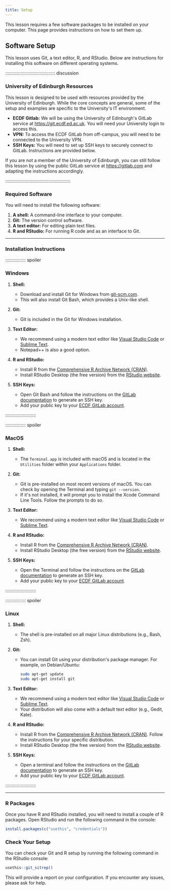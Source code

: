 ```yaml
---
title: Setup
---
```


This lesson requires a few software packages to be installed on your computer. This page provides instructions on how to set them up.

## Software Setup

This lesson uses Git, a text editor, R, and RStudio. Below are instructions for installing this software on different operating systems.

::::::::::::::::::::::::::::::::::::::: discussion

### University of Edinburgh Resources

This lesson is designed to be used with resources provided by the University of Edinburgh. While the core concepts are general, some of the setup and examples are specific to the University's IT environment.

- **ECDF Gitlab:** We will be using the University of Edinburgh's GitLab service at <https://git.ecdf.ed.ac.uk>. You will need your University login to access this.
- **VPN:** To access the ECDF GitLab from off-campus, you will need to be connected to the University VPN.
- **SSH Keys:** You will need to set up SSH keys to securely connect to GitLab. Instructions are provided below.

If you are not a member of the University of Edinburgh, you can still follow this lesson by using the public GitLab service at <https://gitlab.com> and adapting the instructions accordingly.

:::::::::::::::::::::::::::::::::::::::::::::::::::

### Required Software

You will need to install the following software:

1.  **A shell:** A command-line interface to your computer.
2.  **Git:** The version control software.
3.  **A text editor:** For editing plain text files.
4.  **R and RStudio:** For running R code and as an interface to Git.

---

### Installation Instructions

:::::::::::::::: spoiler

### Windows

1.  **Shell:**
    - Download and install Git for Windows from [git-scm.com](https://git-scm.com/download/win).
    - This will also install Git Bash, which provides a Unix-like shell.

2.  **Git:**
    - Git is included in the Git for Windows installation.

3.  **Text Editor:**
    - We recommend using a modern text editor like [Visual Studio Code](https://code.visualstudio.com/) or [Sublime Text](https://www.sublimetext.com/).
    - Notepad++ is also a good option.

4.  **R and RStudio:**
    - Install R from the [Comprehensive R Archive Network (CRAN)](https://cran.r-project.org/bin/windows/base/).
    - Install RStudio Desktop (the free version) from the [RStudio website](https://www.rstudio.com/products/rstudio/download/).

5.  **SSH Keys:**
    - Open Git Bash and follow the instructions on the [GitLab documentation](https://docs.gitlab.com/ee/ssh/#generate-an-ssh-key-pair) to generate an SSH key.
    - Add your public key to your [ECDF GitLab account](https://git.ecdf.ed.ac.uk/-/profile/keys).

::::::::::::::::::::::::

:::::::::::::::: spoiler

### MacOS

1.  **Shell:**
    - The `Terminal.app` is included with macOS and is located in the `Utilities` folder within your `Applications` folder.

2.  **Git:**
    - Git is pre-installed on most recent versions of macOS. You can check by opening the Terminal and typing `git --version`.
    - If it's not installed, it will prompt you to install the Xcode Command Line Tools. Follow the prompts to do so.

3.  **Text Editor:**
    - We recommend using a modern text editor like [Visual Studio Code](https://code.visualstudio.com/) or [Sublime Text](https://www.sublimetext.com/).

4.  **R and RStudio:**
    - Install R from the [Comprehensive R Archive Network (CRAN)](https://cran.r-project.org/bin/macosx/).
    - Install RStudio Desktop (the free version) from the [RStudio website](https://www.rstudio.com/products/rstudio/download/).

5.  **SSH Keys:**
    - Open the Terminal and follow the instructions on the [GitLab documentation](https://docs.gitlab.com/ee/ssh/#generate-an-ssh-key-pair) to generate an SSH key.
    - Add your public key to your [ECDF GitLab account](https://git.ecdf.ed.ac.uk/-/profile/keys).

::::::::::::::::::::::::


:::::::::::::::: spoiler

### Linux

1.  **Shell:**
    - The shell is pre-installed on all major Linux distributions (e.g., Bash, Zsh).

2.  **Git:**
    - You can install Git using your distribution's package manager. For example, on Debian/Ubuntu:
      ```bash
      sudo apt-get update
      sudo apt-get install git
      ```

3.  **Text Editor:**
    - We recommend using a modern text editor like [Visual Studio Code](https://code.visualstudio.com/) or [Sublime Text](https://www.sublimetext.com/).
    - Your distribution will also come with a default text editor (e.g., Gedit, Kate).

4.  **R and RStudio:**
    - Install R from the [Comprehensive R Archive Network (CRAN)](https://cran.r-project.org/). Follow the instructions for your specific distribution.
    - Install RStudio Desktop (the free version) from the [RStudio website](https://www.rstudio.com/products/rstudio/download/).

5.  **SSH Keys:**
    - Open a terminal and follow the instructions on the [GitLab documentation](https://docs.gitlab.com/ee/ssh/#generate-an-ssh-key-pair) to generate an SSH key.
    - Add your public key to your [ECDF GitLab account](https://git.ecdf.ed.ac.uk/-/profile/keys).

::::::::::::::::::::::::

---

### R Packages

Once you have R and RStudio installed, you will need to install a couple of R packages. Open RStudio and run the following command in the console:

```r
install.packages(c("usethis", "credentials"))
```

### Check Your Setup

You can check your Git and R setup by running the following command in the RStudio console:

```r
usethis::git_sitrep()
```

This will provide a report on your configuration. If you encounter any issues, please ask for help.

